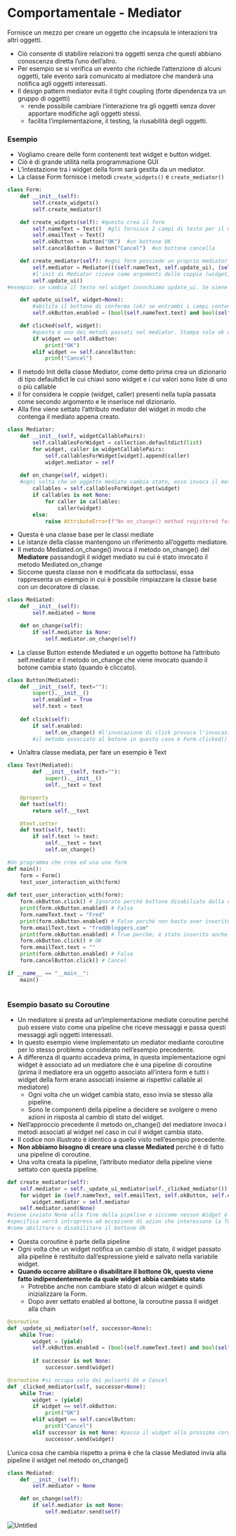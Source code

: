 # Comportamentale - Mediator

Fornisce un mezzo per creare un oggetto che incapsula le interazioni tra altri oggetti.

- Ciò consente di stabilire relazioni tra oggetti senza che questi abbiano conoscenza diretta l’uno dell’altro.
- Per esempio se si verifica un evento che richiede l’attenzione di alcuni oggetti, tale evento sarà comunicato al mediatore che manderà una notifica agli oggetti interessati.
- Il design pattern mediator evita il tight coupling (forte dipendenza tra un gruppo di oggetti)
    - rende possibile cambiare l’interazione tra gli oggetti senza dover apportare modifiche agli oggetti stessi.
    - facilita l’implementazione, il testing, la riusabilità degli oggetti.

### Esempio

- Vogliamo creare delle form contenenti text widget e button widget.
- Ciò è di grande utilità nella programmazione GUI
- L’intestazione tra i widget della form sarà gestita da un mediator.
- La classe Form fornisce i metodi `create_widgets()` e `create_mediator()`

```python
class Form:
	def __init__(self):
		self.create_widgets()
		self.create_mediator()

	def create_widgets(self): #questo crea il form
		self.nameText = Text()  #gli fornisce 2 campi di testo per il nome utente e l'email
		self.emailText = Text()
		self.okButton = Button("OK")  #un bottone OK
		self.cancelButton = Button("Cancel")  #un bottone cancella

	def create_mediator(self): #ogni form possiede un proprio mediator associato.
		self.mediator = Mediator(((self.nameText, self.update_ui), (self.emailText, self.update_ui), (self.okButton, self.clicked),(self.cancelButton, self.clicked)))
		#l'init di Mediator riceve come argomenti delle coppie (widget, callable) che descrive una relazione che il mediatore deve supportare
		self.update_ui()
#esempio: se cambia il testo nel widget invochiamo update_ui. Se viene cliccato uno dei bottoni allora si invoca Form.clicked() e così via

	def update_ui(self, widget=None):
		#abilita il bottone di conferma (ok) se entrambi i campi contengono del testo altrimenti rimane disabilitato
		self.okButton.enabled = (bool(self.nameText.text) and bool(self.emailText.test))

	def clicked(self, widget):
		#questo è uno dei metodi passati nel mediator. Stampa solo ok o cancella se il tasto premuto è il corrispondente
		if widget == self.okButton:
			print("OK")
		elif widget == self.cancelButton:
			print("Cancel")
```

- Il metodo Init della classe Mediator, come detto prima crea un dizionario di tipo defaultdict le cui chiavi sono widget e i cui valori sono liste di uno o più callable
- il for considera le coppie (widget, caller) presenti nella tupla passata come secondo argomento e le inserisce nel dizionario.
- Alla fine viene settato l’attributo mediator del widget in modo che contenga il mediato appena creato.

```python
class Mediator:
	def __init__(self, widgetCallablePairs):
		self.callablesForWidget = collection.defaultdict(list)
		for widget, caller in widgetCallablePairs:
			self.callablesForWidget[widget].append(caller)
			widget.mediator = self
	
	def on_change(self, widget):
	#ogni volta che un oggetto mediato cambia stato, esso invoca il metodo on_change che si occupa di invocare ogni metodo associato al widget
		callables = self.callablesForWidget.get(widget)
		if callables is not None:
			for caller in callables:
				caller(widget)
		else:
			raise AttributeError(f"No on_change() method registered for {widget}")
```

- Questa è una classe base per le classi mediate
- Le istanze della classe mantengono un riferimento all’oggetto mediatore.
- Il metodo Mediated.on_change() invoca il metodo on_change() del **Mediatore** passandogli il widget mediato su cui è stato invocato il metodo Mediated.on_change
- Siccome questa classe non è modificata da sottoclassi, essa rappresenta un esempio in cui è possibile rimpiazzare la classe base con un decoratore di classe.

```python
class Mediated:
	def __init__(self):
		self.mediated = None

	def on_change(self):
		if self.mediator is None:
			self.mediator.on_change(self)
```

- La classe Button estende Mediated e un oggetto bottone ha l’attributo self.mediator e il metodo on_change che viene invocato quando il botone cambia stato (quando è cliccato).

```python
class Button(Mediated):
	def __init__(self, text=""):
		super().__init__()
		self.enabled = True
		self.text = text
	
	def click(self):
		if self.enabled:
			self.on_change() #l'invocazione di click provoca l'invocazione di Button.on_change() che causa l'invocazione di on_change() del mediatore.
		#il metodo associato al botone in questo caso è Form.clicked() con il bottone stesso come argomento di tipo widget
```

- Un’altra classe mediata, per fare un esempio è Text

```python
class Text(Mediated):
		def __init__(self, text=""):
			super().__init__()
			self.__text = text

	@property
	def text(self):
		return self.__text

	@text.setter
	def text(self, text):
		if self.text != text:
			self.__text = text
			self.on_change()
```

```python
#Un programma che crea ed usa una form
def main():
	form = Form()
	test_user_interaction_with(form)
	
def test_user_interaction_with(form):
	form.okButton.click() # Ignorato perchè bottone disabiliato dalla chiamata a self.update_ui() in create_mediator()
	print(form.okButton.enabled) # False
	form.nameText.text = "Fred"
	print(form.okButton.enabled) # False perchè non basta aver inserito solo il nome
	form.emailText.text = "fred@bloggers.com"
	print(form.okButton.enabled) # True perchè; è stato inserito anche l’indirizzo mail
	form.okButton.click() # OK
	form.emailText.text = ""
	print(form.okButton.enabled) # False
	form.cancelButton.click() # Cancel

if __name__ == "__main__":
	main()
	
```

### Esempio basato su Coroutine

- Un mediatore si presta ad un’implementazione mediate coroutine perché può essere visto come una pipeline che riceve messaggi e passa questi messaggi agli oggetti interessati.
- In questo esempio viene implementato un mediator mediante coroutine per lo stesso problema considerato nell’esempio precedente.
- A differenza di quanto accadeva prima, in questa implementazione ogni widget è associato ad un mediatore che è una pipeline di coroutine (prima il mediatore era un oggetto associato all’intera form e tutti i widget della form erano associati insieme ai rispettivi callable al mediatore)
    - Ogni volta che un widget cambia stato, esso invia se stesso alla pipeline.
    - Sono le componenti della pipeline a decidere se svolgere o meno azioni in risposta al cambio di stato del widget.
- Nell’approccio precedente il metodo on_change() del mediatore invoca i metodi associati al widget nel caso in cui il widget cambia stato.
- Il codice non illustrato è identico a quello visto nell’esempio precedente.
- **Non abbiamo bisogno di creare una classe Mediated** perché è di fatto una pipeline di coroutine.
- Una volta creata la pipeline, l’attributo mediator della pipeline viene settato con questa pipeline.

```python
def create_mediator(self):
	self.mediator = self._update_ui_mediator(self._clicked_mediator())
	for widget in (self.nameText, self.emailText, self.okButton, self.cancelButton):
		widget.mediator = self.mediator
	self.mediator.send(None)
#viene inviato None alla fine della pipeline e siccome nessun Widget è None, nessuna azione
#specifica verrà intrapresa ad eccezione di azion che interessano la form
#come abilitare o disabilitare il bottone Ok
```

- Questa coroutine è parte della pipeline
- Ogni volta che un widget notifica un cambio di stato, il widget passato alla pipeline è restituito dall’espressione yield e salvato nella variabile widget.
- **Quando occorre abilitare o disabilitare il bottone Ok, questo viene fatto indipendentemente da quale widget abbia cambiato stato**
    - Potrebbe anche non cambiare stato di alcun widget e quindi inizializzare la Form.
    - Dopo aver settato enabled al bottone, la coroutine passa il widget alla chain

```python
@coroutine
def _update_ui_mediator(self, successor=None):
	while True:
		widget = (yield)
		self.okButton.enabled = (bool(self.nameText.text) and bool(self.emailText.text))
	
		if successor is not None:
			successor.send(widget)

@coroutine #si occupa solo dei pulsanti Ok e Cancel
def _clicked_mediator(self, successor=None):
	while True:
		widget = (yield)
		if widget == self.okButton:
			print("OK")
		elif widget == self.cancelButton:
			print("Cancel")
		elif successor is not None: #passa il widget alla prossima coroutine nella pipeline, se ve ne è una
			successor.send(widget)
```

L’unica cosa che cambia rispetto a prima è che la classe Mediated invia alla pipeline il widget nel metodo on_change()

```python
class Mediated:
	def __init__(self):
		self.mediator = None

	def on_change(self):
		if self.mediator is not None:
			self.mediator.send(self)
```

![Untitled](Untitled%203.png)